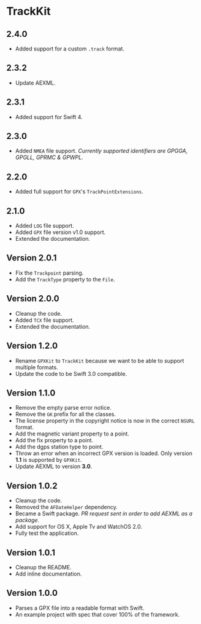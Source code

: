 # TrackKit

## 2.4.0

- Added support for a custom `.track` format.

## 2.3.2

- Update AEXML.

## 2.3.1

- Added support for Swift 4.

## 2.3.0

- Added `NMEA` file support. _Currently supported identifiers are GPGGA, GPGLL, GPRMC & GPWPL._

## 2.2.0

- Added full support for `GPX`'s `TrackPointExtensions`.

## 2.1.0

- Added `LOG` file support.
- Added `GPX` file version v1.0 support.
- Extended the documentation.

## Version 2.0.1

- Fix the `Trackpoint` parsing.
- Add the `TrackType` property to the `File`.

## Version 2.0.0

- Cleanup the code.
- Added `TCX` file support.
- Extended the documentation.

## Version 1.2.0

- Rename `GPXKit` to `TrackKit` because we want to be able to support multiple formats.
- Update the code to be Swift 3.0 compatible.

## Version 1.1.0

- Remove the empty parse error notice.
- Remove the `GK` prefix for all the classes.
- The license property in the copyright notice is now in the correct `NSURL` format.
- Add the magnetic variant property to a point.
- Add the fix property to a point.
- Add the dgps station type to point.
- Throw an error when an incorrect GPX version is loaded. Only version **1.1** is supported by `GPXKit`.
- Update AEXML to version **3.0**.

## Version 1.0.2

* Cleanup the code.
* Removed the `AFDateHelper` dependency.
* Became a Swift package. _PR request sent in order to add AEXML as a package._
* Add support for OS X, Apple Tv and WatchOS 2.0.
* Fully test the application.

## Version 1.0.1

* Cleanup the README.
* Add inline documentation.

## Version 1.0.0

* Parses a GPX file into a readable format with Swift.
* An example project with spec that cover 100% of the framework.
